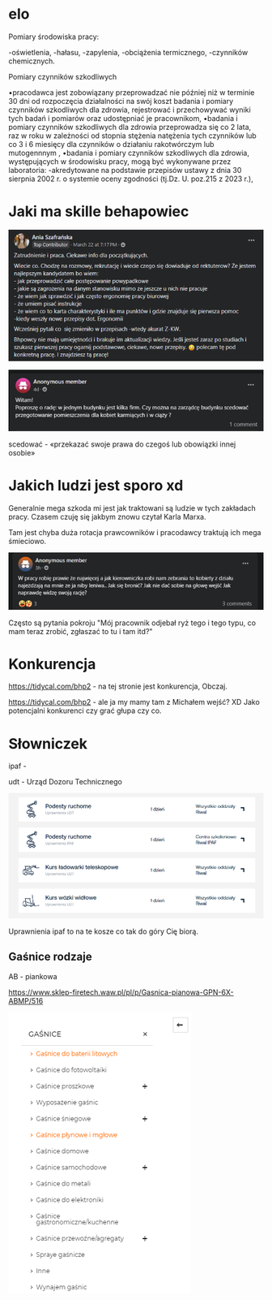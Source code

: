 # elo

Pomiary środowiska pracy:

-oświetlenia,
-hałasu,
-zapylenia,
-obciążenia termicznego,
-czynników chemicznych.



Pomiary czynników szkodliwych

•pracodawca jest zobowiązany przeprowadzać nie później niż w terminie 30 dni od rozpoczęcia działalności na swój koszt badania i pomiary czynników szkodliwych dla zdrowia, rejestrować i przechowywać wyniki tych badań i pomiarów oraz udostępniać je pracownikom,
•badania i pomiary czynników szkodliwych dla zdrowia przeprowadza się co 2 lata, raz w roku w zależności od stopnia stężenia natężenia tych czynników lub co 3 i 6 miesięcy dla czynników o działaniu rakotwórczym lub mutogennnym ,
•badania i pomiary czynników szkodliwych dla zdrowia, występujących w środowisku pracy, mogą być wykonywane przez laboratoria:
-akredytowane na podstawie przepisów ustawy z dnia 30 sierpnia 2002 r. o systemie oceny zgodności (tj.Dz. U. poz.215 z 2023 r.),



# Jaki ma skille behapowiec

![image-20240410114237945](img/image-20240410114237945.png)

![image-20240410114337001](img/image-20240410114337001.png)

scedować - «przekazać swoje prawa do czegoś lub obowiązki innej osobie»

# Jakich ludzi jest sporo xd

Generalnie mega szkoda mi jest jak traktowani są ludzie w tych zakładach pracy. Czasem czuję się jakbym znowu czytał Karla Marxa. 

Tam jest chyba duża rotacja prawcowników i pracodawcy traktują ich mega śmieciowo.

![image-20240410115406941](img/image-20240410115406941.png)

Często są pytania pokroju "Mój pracownik odjebał ryż tego i tego typu, co mam teraz zrobić, zgłaszać to tu i tam itd?"



# Konkurencja

https://tidycal.com/bhp2 - na tej stronie jest konkurencja, Obczaj.

https://tidycal.com/bhp2 - ale ja my mamy tam z Michałem wejść? XD Jako potencjalni konkurenci czy grać głupa czy co.

# Słowniczek

ipaf - 

udt - Urząd Dozoru Technicznego

![image-20240410115849616](img/image-20240410115849616.png)

Uprawnienia ipaf to na te kosze co tak do góry Cię biorą.

## Gaśnice rodzaje

AB - piankowa

https://www.sklep-firetech.waw.pl/pl/p/Gasnica-pianowa-GPN-6X-ABMP/516

![image-20240410120133698](img/image-20240410120133698.png)